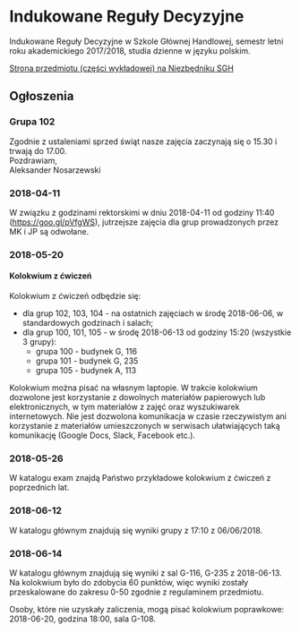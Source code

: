 # Indukowane Reguły Decyzyjne
Indukowane Reguły Decyzyjne w Szkole Głównej Handlowej, semestr letni roku akademickiego 2017/2018, studia dzienne w języku polskim.

[Strona przedmiotu (części wykładowej) na Niezbędniku SGH](https://www.e-sgh.pl/niezbednik/przedmiot.php?pid=7833)

## Ogłoszenia  
### Grupa 102  
Zgodnie z ustaleniami sprzed świąt nasze zajęcia zaczynają się o 15.30 i trwają do 17.00.  
Pozdrawiam,  
Aleksander Nosarzewski

### 2018-04-11
W związku z godzinami rektorskimi w dniu 2018-04-11 od godziny 11:40 (https://goo.gl/pVfgWS), jutrzejsze zajęcia dla grup prowadzonych przez MK i JP są odwołane.

### 2018-05-20
#### Kolokwium z ćwiczeń
Kolokwium z ćwiczeń odbędzie się:
- dla grup 102, 103, 104 - na ostatnich zajęciach w środę 2018-06-06, w standardowych godzinach i salach;
- dla grup 100, 101, 105 - w środę 2018-06-13 od godziny 15:20 (wszystkie 3 grupy):
    - grupa 100 - budynek G, 116
    - grupa 101 - budynek G, 235
    - grupa 105 - budynek A, 113

Kolokwium można pisać na własnym laptopie. W trakcie kolokwium dozwolone jest korzystanie z dowolnych materiałów papierowych lub elektronicznych, w tym materiałów z zajęć oraz wyszukiwarek internetowych. Nie jest dozwolona komunikacja w czasie rzeczywistym ani korzystanie z materiałów umieszczonych w serwisach ułatwiających taką komunikację (Google Docs, Slack, Facebook etc.).

### 2018-05-26

W katalogu exam znajdą Państwo przykładowe kolokwium z ćwiczeń z poprzednich lat.

### 2018-06-12

W katalogu głównym znajdują się wyniki grupy z 17:10 z 06/06/2018.

### 2018-06-14

W katalogu głównym znajdują się wyniki z sal G-116, G-235 z 2018-06-13. Na kolokwium było do zdobycia 60 punktów, więc wyniki zostały przeskalowane do zakresu 0-50 zgodnie z regulaminem przedmiotu.

Osoby, które nie uzyskały zaliczenia, mogą pisać kolokwium poprawkowe: 2018-06-20, godzina 18:00, sala G-108.

